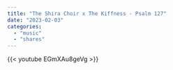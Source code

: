 ```yaml
---
title: "The Shira Choir x The Kiffness - Psalm 127"
date: "2023-02-03"
categories:
  - "music"
  - "shares"
---
```


{{< youtube EGmXAu8geVg >}}